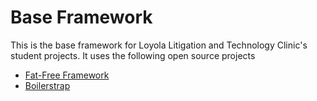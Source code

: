 # Base Framework 

This is the base framework for Loyola Litigation and Technology Clinic's student projects. It uses
the following open source projects

* [Fat-Free Framework](https://github.com/bcosca/fatfree)
* [Boilerstrap](https://github.com/emorikawa/boilerstrap)


